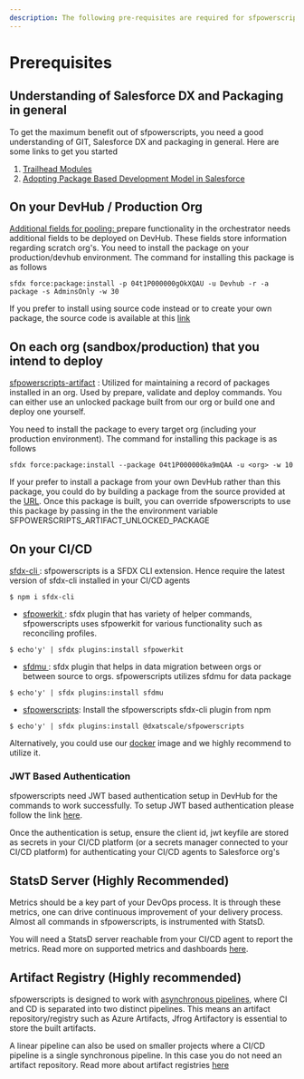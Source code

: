 ```yaml
---
description: The following pre-requisites are required for sfpowerscripts to work
---
```


# Prerequisites

## **Understanding of Salesforce DX and Packaging in general**

To get the maximum benefit out of sfpowerscripts, you need a good understanding of GIT, Salesforce DX and packaging in general. Here are some links to get you started

1. [Trailhead Modules](https://trailhead.salesforce.com/en/users/azlam/trailmixes/salesforce-dx)  
2. [Adopting Package Based Development Model in Salesforce](https://www.linkedin.com/pulse/adopting-package-based-development-model-salesforce-azlam-abdulsalam/?trk=read_related_article-card_title)

## **On your DevHub / Production Org**

[Additional fields for pooling: ](https://github.com/Accenture/sfpowerkit/tree/main/src_saleforce_packages/scratchorgpool) prepare functionality in the orchestrator needs additional fields to be deployed on DevHub. These fields store information regarding scratch org's. You need to install the package on your production/devhub environment. The command for installing this package is as follows

```text
sfdx force:package:install -p 04t1P000000gOkXQAU -u Devhub -r -a package -s AdminsOnly -w 30
```

If you prefer to install using source code instead or to create your own package, the source code is available at this [link](https://github.com/Accenture/sfpowerkit/tree/main/src_saleforce_packages/scratchorgpool)

## **On each org \(sandbox/production\) that you intend to deploy**

[sfpowerscripts-artifact](https://github.com/Accenture/sfpowerscripts/tree/develop/prerequisites/sfpowerscripts-artifact) : Utilized for maintaining a record of packages installed in an org. Used by prepare, validate and deploy commands. You can either use an unlocked package built from our org or build one and deploy one yourself.

You need to install the package to every target org \(including your production environment\). The command for installing this package is as follows

```text
sfdx force:package:install --package 04t1P000000ka9mQAA -u <org> -w 10
```

If your prefer to install a package from your own DevHub rather than this package, you could do by building a package from the source provided at the [URL](https://github.com/Accenture/sfpowerscripts/tree/develop/prerequisites/sfpowerscripts-artifact). Once this package is built, you can override sfpowerscripts to use this package by passing in the the environment variable SFPOWERSCRIPTS\_ARTIFACT\_UNLOCKED\_PACKAGE

## **On your CI/CD**

[sfdx-cli ](https://www.npmjs.com/package/sfdx-cli): sfpowerscripts is a SFDX CLI extension. Hence require the latest version of sfdx-cli installed in your CI/CD agents

```text
$ npm i sfdx-cli
```

* [sfpowerkit ](https://github.com/accenture/sfpowerkit):  sfdx plugin that has variety of helper commands, sfpowerscripts uses sfpowerkit for various functionality such as reconciling profiles. 

```text
$ echo'y' | sfdx plugins:install sfpowerkit
```

* [sfdmu ](https://github.com/forcedotcom/SFDX-Data-Move-Utility): sfdx plugin that helps in data migration between orgs or between source to orgs. sfpowerscripts utilizes sfdmu for data package

```text
$ echo'y' | sfdx plugins:install sfdmu
```

* [sfpowerscripts](https://www.npmjs.com/package/@dxatscale/sfpowerscripts):  Install the sfpowerscripts sfdx-cli plugin from npm

```text
$ echo'y' | sfdx plugins:install @dxatscale/sfpowerscripts
```

Alternatively, you could use our [docker](docker.md) image and we highly recommend to utilize it.

### JWT Based Authentication

sfpowerscripts need JWT based authentication setup in DevHub for the commands to work successfully. To setup JWT based authentication please follow the link [here](https://developer.salesforce.com/docs/atlas.en-us.sfdx_dev.meta/sfdx_dev/sfdx_dev_auth_jwt_flow.htm).

Once the authentication is setup, ensure the client id, jwt keyfile are stored as secrets in your CI/CD platform \(or a secrets manager connected to your CI/CD platform\) for authenticating your CI/CD agents to Salesforce org's

## **StatsD Server \(Highly Recommended\)**

Metrics should be a key part of your DevOps process. It is through these metrics, one can drive continuous improvement of your delivery process. Almost all commands in sfpowerscripts, is instrumented with StatsD.

You will need a StatsD server reachable from your CI/CD agent to report the metrics. Read more on supported metrics and dashboards [here](../faq/metrics-and-dashboards.md).

## **Artifact Registry \(Highly recommended\)**

sfpowerscripts is designed to work with [asynchronous pipelines](https://dxatscale.gitbook.io/sfpowerscripts/faq/orchestrator#is-there-a-pipeline-schematic-diagram-that-i-can-understand), where CI and CD is separated into two distinct pipelines. This means an artifact repository/registry such as Azure Artifacts, Jfrog Artifactory is essential to store the built artifacts.

A linear pipeline can also be used on smaller projects where a CI/CD pipeline is a single synchronous pipeline. In this case you do not need an artifact repository. Read more about artifact registries [here](../faq/artifacts.md)

